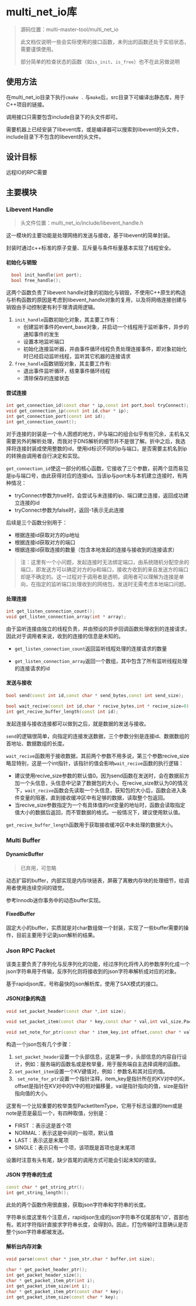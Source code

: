 # multi_net_io库

> 源码位置：multi-master-tool/multi_net_io
>
> 此文档仅说明一些会实际使用的接口函数，未列出的函数还处于实验状态，需要谨慎使用。
>
> 部分简单的检查状态的函数（如`is_init`、`is_free`）也不在此另做说明

## 使用方法

在multi_net_io目录下执行`cmake .` 与`make`后，src目录下可编译出静态库，用于C++项目的链接。

调用接口只需要包含include目录下的头文件即可。

需要机器上已经安装了libevent库，或是编译器可以搜索到libevent的头文件，include目录下不包含的libevent的头文件。

## 设计目标

远程IO的RPC需要



## 主要模块
### Libevent Handle

> 头文件位置：multi_net_io/include/libevent_handle.h

这一模块的主要功能是处理网络的发送与接收，基于libevent的简单封装。

封装时通过c++标准的原子变量、互斥量与条件标量基本实现了线程安全。

#### 初始化与销毁

```c++
  bool init_handle(int port);
  bool free_handle();  
```

这两个函数负责了libevent handle对象的初始化与销毁，不使用C++原生的构造与析构函数的原因是考虑到libevent_handle对象的复用，以及将网络连接创建与销毁由手动控制更有利于理清调用逻辑。

1. `init_handle`函数初始化对象，其主要工作有：
	+ 创建监听事件的event_base对象，并启动一个线程用于监听事件，异步的通知事件的发生
	+ 设置本地监听端口
	+ 初始化连接监听器，并由事件循环线程负责处理连接事件，即对象初始化时已经启动监听线程，监听其它机器的连接请求
2. `free_handle`函数销毁对象，其主要工作有:
   + 退出事件监听循环，结束事件循环线程
   + 清除保存的连接状态

#### 尝试连接

```c++
int get_connection_id(const char * ip,const int port,bool tryConnect);
void get_connection_ip(const int id,char * ip);
int get_connection_port(const int id);
int get_connection_count();
```

对于连接的封装是一个令人困惑的地方，IP与端口的组合似乎有些冗余，主机名又需要另外的解析处理，而我对于DNS解析的细节并不是很了解。折中之后，我选择将连接封装成使用整数的id，使用id标识不同的ip与端口，是否需要主机名到ip的转换由调用者自行决定和实现。

`get_connection_id`使这一部分的核心函数，它接收了三个参数，前两个显而易见是ip与端口号，由此获得对应的连接id。当该ip与port未与本机建立连接时，有两种情况：

+ tryConnect参数为true时，会尝试与未连接的ip、端口建立连接，返回成功建立连接的id
+ tryConnect参数为false时，返回-1表示无此连接

后续是三个函数分别用于：

+ 根据连接id获取对方的ip地址
+ 根据连接id获取对方的端口
+ 根据连接id获取连接的数量（包含本地发起的连接与接收到的连接请求）

> 注：这里有一个小问题，发起连接时无法绑定端口，由系统随机分配空余的端口，即发送方可以确定对方的ip和端口，接收方收到的来自发送方的端口却是不确定的。这一过程对于调用者是透明，调用者可以理解为连接是单向，在指定的监听端口处理收到的网络包，发送时无需考虑本地端口问题。

####  处理连接

```c++
int get_listen_connection_count();
void get_listen_connection_array(int * array);
```

由于监听连接由独立的线程负责，并由预设的异步回调函数处理收到的连接请求，因此对于调用者来说，收到的连接的信息是未知的。

+ `get_listen_connection_count`返回监听线程处理的连接请求的数量

+ `get_listen_connection_array`返回一个数组，其中包含了所有监听线程处理的连接请求的id

#### 发送与接收

````c++
bool send(const int id,const char * send_bytes,const int send_size);

bool wait_recive(const int id,char * recive_bytes,int * recive_size=0);
int get_recive_buffer_length(const int id);
````

发起连接与接收连接都可以做到之后，就是数据的发送与接收。

`send`的逻辑很简单，向指定的连接发送数据，三个参数分别是连接id、数据数组的首地址、数据数组的长度。

`wait_recive`函数用于接收数据，其前两个参数不用多说，第三个参数recive_size略显特别，这是一个int指针，该指针的值会影响`wait_recive`函数的执行逻辑：

+ 建议使用recive_size参数的默认值0。因为send函数在发送时，会在数据前方加一个头信息，头信息中记录了数据包的大小。在recive_size默认为0的情况下，`wait_recive`函数会先读取一个头信息，获知包的大小后，函数会进入条件变量的阻塞，直到接收缓冲区中有足够的数据，读取整个包返回。
+ 当recive_size参数指定为一个有具体值的int变量的地址时，函数会读取指定值大小的数据后返回，而不管数据的格式。一般情况下，建议使用默认值。

`get_recive_buffer_length`函数用于获取接收缓冲区中未处理的数据大小。

### Multi Buffer

####  DynamicBuffer

> 已弃用，可忽略

动态扩容的buffer，内部实现是内存块链表，屏蔽了离散内存块的处理细节，给调用者使用连续空间的错觉。

参考Innodb迷你事务中的动态buffer实现。

#### FixedBuffer 

固定大小的buffer，实质就是对char数组做一个封装，实现了一些buffer需要的操作，目前主要用于记录json解析的结果。

### Json RPC Packet

该类主要负责了序列化与反序列化的功能，经过序列化将传入的参数序列化成一个json字符串用于传输，反序列化则将接收到的json字符串解析成对应的对象。

基于rapidjson库，号称最快的json解析库，使用了SAX模式的接口。

#### JSON对象的构造

```c++
void set_packet_header(const char *,int size);

void set_packet_item(const char * key,const char * val,int val_size,PacketItemType type = PacketItemType::NORMAL);

void set_note_for_ptr(const char * item_key,int offset,const char * val,int size,PacketItemType type = PacketItemType::NORMAL);
```

构造一个json包有几个步骤：

1. `set_packet_header`设置一个头部信息，这是第一步，头部信息的内容自行设计，例如：服务端的函数名或是枚举量，用于服务端自主选择调用的函数。
2. `set_packet_item`设置一个KV键值对，例如：参数名和其对应的值。
3. ` set_note_for_ptr`设置一个指针注释，item_key是指针所在的KV对中的K，offset是指针在KV对中的V中的相对偏移量，val是指针指向的值，size是指针指向值的大小。

这里有一个比较重要的枚举类型PacketItemType，它用于标志设置的item或是note是否是最后一个，有四种取值，分别是：

+ FIRST ：表示这是首个项
+ NORMAL：表示这是中间的一般项，默认值
+ LAST：表示这是末尾项
+ SINGLE：表示只有一个项，该项既是首项也是末尾项

设置时注意有头有尾，缺少首尾的调用方式可能会引起未知的错误。

#### JSON 字符串的生成

```c++
const char * get_string_ptr();
int get_string_length();
```

此处的两个函数作用很直接，获取json字符串和字符串的长度。

字符串长度这里有个注意点，rapidjson生成的json字符串不仅尾部有’\0‘，首部也有。若对字符指针直接求字符串长度，会得到0。因此，打包传输时注意确认是否整个json字符串都被发送。

#### 解析出内存对象

```c++
void parse(const char * json_str,char * buffer,int size);

char * get_packet_header_ptr();
int get_packet_header_size();
char * get_packet_item_ptr(int i);
int get_packet_item_size(int i);
char * get_packet_item_ptr(const char * key);
int get_packet_item_size(const char * key);
```



